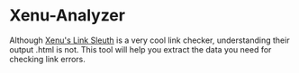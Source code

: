 Xenu-Analyzer
=============

Although [Xenu's Link Sleuth](http://home.snafu.de/tilman/xenulink.html) is a very cool link checker, understanding their output .html is not.  This tool will help you extract the data you need for checking link errors.
